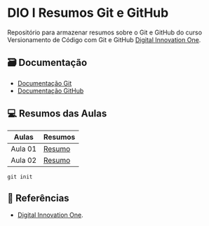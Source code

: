 
# DIO I Resumos Git e GitHub

Repositório para armazenar resumos sobre o Git e GitHub do curso Versionamento de Código com Git e GitHub [Digital Innovation One](https://www.dio.me/).

## 🗃 Documentação
- [Documentação Git](https://git-scm.com/doc)
- [Documentação GitHub](https://docs.github.com/pt)

## 💻 Resumos das Aulas
| Aulas | Resumos |
|-------|---------|
| Aula 01 | [Resumo]() |
| Aula 02 | [Resumo]() | 
```
git init
```

## 🔎 Referências
- [Digital Innovation One](https://www.dio.me/).
